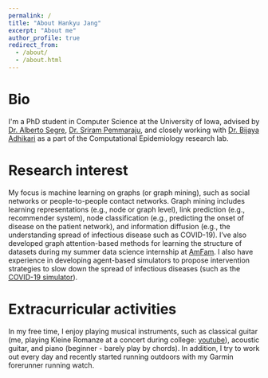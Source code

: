 ```yaml
---
permalink: /
title: "About Hankyu Jang"
excerpt: "About me"
author_profile: true
redirect_from: 
  - /about/
  - /about.html
---
```


Bio
======
I'm a PhD student in Computer Science at the University of Iowa, advised by [Dr. Alberto Segre](https://cs.uiowa.edu/people/alberto-segre), [Dr. Sriram Pemmaraju](https://cs.uiowa.edu/people/sriram-pemmaraju), and closely working with [Dr. Bijaya Adhikari](https://cs.uiowa.edu/people/bijaya-adhikari) as a part of the Computational Epidemiology research lab.

Research interest
======
My focus is machine learning on graphs (or graph mining), such as social networks or people-to-people contact networks. Graph mining includes learning representations (e.g., node or graph level), link prediction (e.g., recommender system), node classification (e.g., predicting the onset of disease on the patient network), and information diffusion (e.g., the understanding spread of infectious disease such as COVID-19). I’ve also developed graph attention-based methods for learning the structure of datasets during my summer data science internship at [AmFam](https://www.ai-ml-amfam.com/team). I also have experience in developing agent-based simulators to propose intervention strategies to slow down the spread of infectious diseases (such as the [COVID-19 simulator](https://github.com/HankyuJang/Dialysis_COVID19)).

Extracurricular activities
======
In my free time, I enjoy playing musical instruments, such as classical guitar (me, playing Kleine Romanze at a concert during college: [youtube](https://youtu.be/gUUJiO6dBcM)), acoustic guitar, and piano (beginner - barely play by chords). In addition, I try to work out every day and recently started running outdoors with my Garmin forerunner running watch.
